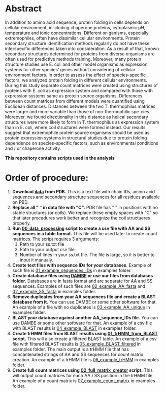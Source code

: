 # Abstract

In addition to amino acid sequence, protein folding in cells depends on cellular environment, in-cluding chaperone proteins, cytoplasmic pH, temperature and ionic concentrations. Different or-ganisms, especially extremophiles, often have dissimilar cellular environments. Protein secondary structure identification methods regularly do not have these interspecific differences taken into consideration. As a result of that, known secondary structures determined for proteins from diverse organisms are often used for predictive methods training. Moreover, many protein structure studies use E. coli and other model organisms as expression systems for other species’ genes without considering of cellular environment factors. In order to assess the effect of species-specific factors, we analyzed protein folding in different cellular environments. During this study separate count matrices were created using structures of proteins with E. coli as expression system and compared with those with expression systems same as protein source organisms. Differences between count matrices from different models were quantified using Euclidean distances. Distances between the two T. thermophilus matrices were larger and more variable than those of non-thermophilic spe-cies. Moreover, we found directionality in this distance as helical secondary structures were more likely to form in T. thermophilus as expression system than in E. coli, where coil structures were formed instead. Our results suggest that extremophile protein source organisms should be used as protein expression systems in structural studies due to protein folding dependence on species-specific factors, such as environmental conditions and / or chaperone activity.

**This repository contains scripts used in the analysis**

# Order of procedure:
1) **Download [data](https://cdn.rcsb.org/etl/kabschSander/ss.txt.gz) from PDB.** This is a text file with chain IDs, amino acid sequences and secondary structure sequences for all residues available on PBD.
2) **Replace all " " in data file with "C".** PDB file has " " in positions with no stable structures (or coils). We replace these empty spaces with "C" so that later procedures work better and recognize the coil structueres properly.
3) **Run [00_data_processing](scripts/00_data_processing.py) script to create a csv file with AA and SS sequences in a table format.** This file will be used later to create count matrices. The script requires 3 arguments:
    1. Path to your ss.txt file
    2. Path to your output csv file
    3. Number of lines in your ss.txt file. The file is large, so it is better to input it manualy.
4) **Create text files with sequence IDs for your databases.** Example of such file is [01_example_sequences_IDs](examples/01_example_sequences_IDs.txt) in examples folder.
5) **Create database files using [DAMBE](http://dambe.bio.uottawa.ca/DAMBE/dambe.aspx) or use our files from databases folder.** Databases are in fasta format and are separate for AA and SS sequences. Examples of such files are [02_example_AA_fasta](examples/02_example_AA_fasta.FAS) and [02_example_SS_fasta](examples/02_example_SS_fasta.FAS) in examples folder.
6) **Remove duplicates from your AA sequences file and create a BLAST database from it.** You can use DAMBE or some other software for that. An example of a file with no duplicates is [03_example_AA_unique](examples/03_example_AA_unique.FAS) in examples folder.
7) **BLAST your database against another AA_sequence_IDs file.** You can use DAMBE or some other software for that. An example of a csv file with BLAST results is [04_example_BLAST](examples/04_example_BLAST.csv) in examples folder.
8) **Create trHMM files from BLAST results using [01_trHMM_from_BLAST](scripts/01_trHMM_from_BLAST.py) script.** This will also create a filtered BLAST table. An example of a csv file with filtered BLAST results is [05_example_BLAST_filtered](examples/05_example_BLAST_filtered.csv) in examples folder. The main output is a trHMM file that has concantenated strings of AA and SS sequences for count matrix creation. An example of a trHMM file is [06_example_trHMM](examples/06_example_trHMM.trHMM) in examples folder.
9) **Create full count matrices using [02_full_matrix_creator](scripts/02_full_matrix_creator.py) script.** This will output count matrices for each AA / SS position in the trHMM file. An example of a count matrix is [07_example_count_matrix](examples/07_example_count_matrix.csv) in examples folder.
